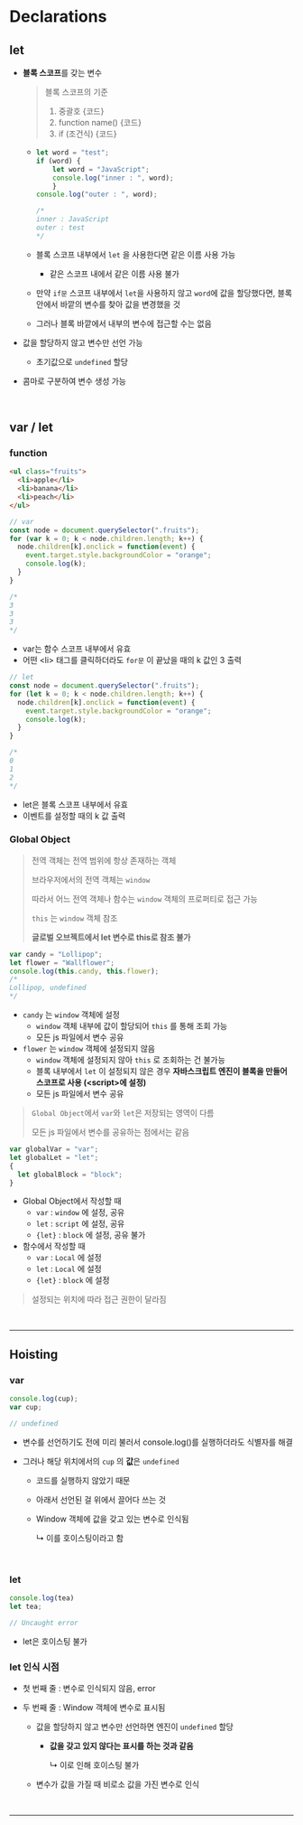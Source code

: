 # Declarations

## let

* **블록 스코프**를 갖는 변수

  > 블록 스코프의 기준
  >
  > 1. 중괄호 {코드}
  > 2. function name() {코드}
  > 3. if (조건식) {코드}

  * ```javascript
    let word = "test";
    if (word) {
        let word = "JavaScript";
      	console.log("inner : ", word);
        }
    console.log("outer : ", word);
    
    /*
    inner : JavaScript
    outer : test
    */
    ```

  * 블록 스코프 내부에서 `let` 을 사용한다면 같은 이름 사용 가능

    * 같은 스코프 내에서 같은 이름 사용 불가

  * 만약 `if문` 스코프 내부에서 `let`을 사용하지 않고 `word`에 값을 할당했다면, 블록 안에서 바깥의 변수를 찾아 값을 변경했을 것

  * 그러나 블록 바깥에서 내부의 변수에 접근할 수는 없음

* 값을 할당하지 않고 변수만 선언 가능

  * 초기값으로 `undefined` 할당

* 콤마로 구분하여 변수 생성 가능

<br>

## var / let

### function

```html
<ul class="fruits">
  <li>apple</li>
  <li>banana</li>
  <li>peach</li>
</ul>
```

```javascript
// var
const node = document.querySelector(".fruits");
for (var k = 0; k < node.children.length; k++) {
  node.children[k].onclick = function(event) {
    event.target.style.backgroundColor = "orange";
    console.log(k);
  }
}

/*
3
3
3
*/
```

* var는 함수 스코프 내부에서 유효
* 어떤 \<li> 태그를 클릭하더라도 `for문` 이 끝났을 때의 k 값인 3 출력

```javascript
// let
const node = document.querySelector(".fruits");
for (let k = 0; k < node.children.length; k++) {
  node.children[k].onclick = function(event) {
    event.target.style.backgroundColor = "orange";
    console.log(k);
  }
}

/*
0
1
2
*/
```

* let은 블록 스코프 내부에서 유효
* 이벤트를 설정할 때의 k 값 출력

### Global Object

> 전역 객체는 전역 범위에 항상 존재하는 객체
>
> 브라우저에서의 전역 객체는 `window`
>
> 따라서 어느 전역 객체나 함수는 `window` 객체의 프로퍼티로 접근 가능
>
> `this` 는 `window` 객체 참조
>
> **글로벌 오브젝트에서 let 변수로 this로 참조 불가**

```javascript
var candy = "Lollipop";
let flower = "Wallflower";
console.log(this.candy, this.flower);
/*
Lollipop, undefined
*/
```

* `candy` 는 `window` 객체에 설정
  * `window` 객체 내부에 값이 할당되어 `this` 를 통해 조회 가능
  * 모든 js 파일에서 변수 공유
* `flower` 는 `window` 객체에 설정되지 않음
  * `window` 객체에 설정되지 않아 `this` 로 조회하는 건 불가능
  * 블록 내부에서 `let` 이 설정되지 않은 경우 **자바스크립트 엔진이 블록을 만들어 스코프로 사용 (\<script>에 설정)**
  * 모든 js 파일에서 변수 공유

> `Global Object`에서 `var`와 `let`은 저장되는 영역이 다름
>
> 모든 js 파일에서 변수를 공유하는 점에서는 같음

```javascript
var globalVar = "var";
let globalLet = "let";
{
  let globalBlock = "block";
}
```

* Global Object에서 작성할 때
  * `var` : `window` 에 설정, 공유
  * `let` : `script` 에 설정, 공유
  * `{let}` : `block` 에 설정, 공유 불가
* 함수에서 작성할 때
  * `var` : `Local` 에 설정
  * `let` : `Local` 에 설정
  * `{let}` : `block` 에 설정

> 설정되는 위치에 따라 접근 권한이 달라짐

<br>

<hr>

## Hoisting

### var

```javascript
console.log(cup);
var cup;

// undefined
```

* 변수를 선언하기도 전에 미리 불러서 console.log()를 실행하더라도 식별자를 해결

* 그러나 해당 위치에서의 `cup` 의 **값**은 `undefined`

  * 코드를 실행하지 않았기 때문

  * 아래서 선언된 걸 위에서 끌어다 쓰는 것

  * Window 객체에 값을 갖고 있는 변수로 인식됨

    ↳ 이를 호이스팅이라고 함

<br>

### let

```javascript
console.log(tea)
let tea;

// Uncaught error
```

* let은 호이스팅 불가

### let 인식 시점

* 첫 번째 줄 : 변수로 인식되지 않음, error

* 두 번째 줄 : Window 객체에 변수로 표시됨

  * 값을 할당하지 않고 변수만 선언하면 엔진이 `undefined` 할당

    * **값을 갖고 있지 않다는 표시를 하는 것과 같음**

      ↳ 이로 인해 호이스팅 불가

  * 변수가 값을 가질 때 비로소 값을 가진 변수로 인식

<br>

<hr>

